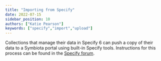 ```yaml
---
title: "Importing from Specify"
date: 2022-07-15
sidebar_position: 10
authors: ["Katie Pearson"]
keywords: ["specify","import","upload"]
---
```


Collections that manage their data in Specify 6 can push a copy of their data to a Symbiota portal using built-in Specify tools. Instructions for this process can be found in the [Specify forum](https://discourse.specifysoftware.org/t/sharing-data-with-symbiota/193).
